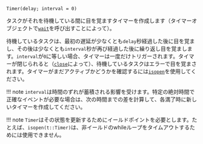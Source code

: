 ```
Timer(delay; interval = 0)
```

タスクがそれを待機している間に目を覚ますタイマーを作成します（タイマーオブジェクトで[`wait`](@ref)を呼び出すことによって）。

待機しているタスクは、最初の遅延が少なくとも`delay`秒経過した後に目を覚まし、その後は少なくとも`interval`秒が再び経過した後に繰り返し目を覚まします。`interval`が`0`に等しい場合、タイマーは一度だけトリガーされます。タイマーが閉じられると（[`close`](@ref)によって）、待機しているタスクはエラーで目を覚まされます。タイマーがまだアクティブかどうかを確認するには[`isopen`](@ref)を使用してください。

!!! note
    `interval`は時間のずれが蓄積される影響を受けます。特定の絶対時間で正確なイベントが必要な場合は、次の時間までの差を計算して、各満了時に新しいタイマーを作成してください。


!!! note
    `Timer`はその状態を更新するためにイールドポイントを必要とします。たとえば、`isopen(t::Timer)`は、非イールドのwhileループをタイムアウトするためには使用できません。

